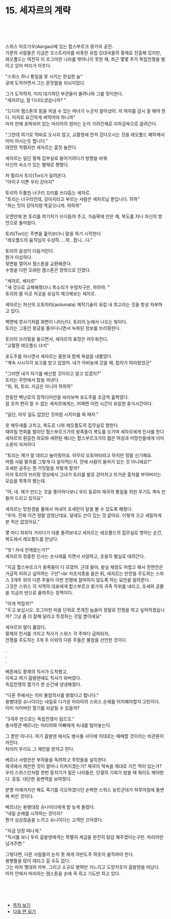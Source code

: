 # 15. 세자르의 계략 <br>
<br><br><br>

스위스 아르가우(Aargau)에 있는 합스부르크 왕가의 궁전.<br>
가문의 사람들은 지금은 오스트리아를 비롯한 유럽 강대국들의 황제로 진출해 있지만,<br>
레오폴드는 여전히 이 조그마한 나라를 벗어나지 못한 채, 최근 몇몇 주가 독립전쟁을 벌이고 있어 머리가 아프다. <br>

"스위스 하나 통일을 못 시키는 한심한 놈" <br>
궁에 도착하면서 그는 혼잣말을 되뇌이었다.

그가 도착하자, 미리 대기하던 부관들이 몰려나와 그를 맞이한다. <br>
"세자르님, 잘 다녀오셨습니까? "<br>

"드디어 잼스톤의 힘을 꺼낼 수 있는 마녀가 누군지 알아냈어. 
저 여자를 감시 잘 해야 한다. 미끼로 요긴하게 써먹어야 하니까" <br>
마차 안에 포박되어 있는 마리아의 엄마는 눈이 가려진채로 지하감옥으로 끌려간다. <br>

"그런데 여기로 막바로 오시지 않고, 교황청에 먼저 갔다오시는 것을 레오폴드 폐하께서 이미 아시는듯 합니다."<br>
태연한 척했지만 세자르는 흠칫 놀란다. <br>

세자르는 일단 황제 집부실로 들어가려다가 방향을 바꿔 <br>
자신의 숙소가 있는 별채로 향했다. <br>

저 멀리서 토리(Tori)가 달려온다. <br>
"아이구 이쁜 우리 강아지"<br>

토리의 두툼한 너구리 꼬리를 쓰다듬는 세자르. <br>
"토리는 너구리인데, 강아지라고 부르는 사람은 세자르님 뿐입니다. 하하" <br>
"하는 짓이 강아지랑 똑같으니까. 하하하" <br>

오랜만에 본 토리를 여기저기 쓰다듬어 주고, 가슴팍에 안은 채, 복도를 지나 자신의 방안으로 들어왔다.<br>

토리(Tori)는 주변을 훑어보더니 말을 하기 시작한다 <br>
"레오폴드의 움직임이 수상하.....하...합니...다."<br>

토리의 음성이 더듬거린다. <br>
뭔가 이상하다. <br>
뒷면을 열어서 잼스톤을 교환해준다.<br>
수명을 다한 오래된 잼스톤은 창밖으로 던졌다.<br>

"세자르, 세자르" <br>
"새 것으로 교체해줬더니 목소리가 우렁차구만. 하하하. " <br>
토리의 몸 이곳 저곳을 유심히 체크해보는 세자르.  <br>

세자르는 자신의 오토마타(automata) 제작기술이 유럽 내 최고라는 것을 항상 자부하고 있다.<br>

벽면에 영사기처럼 화면이 나타난다. 토리의 눈에서 나오는 빛이다.  <br>
토리는 그동안 왕궁을 돌아다니면서 녹화된 정보를 브리핑한다.<br>

토리의 브리핑을 들으면서, 세자르의 표정은 어두워진다. <br>
"교활환 레오폴드 녀석" <br>

포도주를 마시면서 세자르는 울분과 함께 욕설을 내뱉었다.<br>
"계속 시시각각 보고를 받고 있었어. 내가 아비뇽에 갔을 때, 첩자가 따라왔었군"  <br>

"그러면 내가 자기를 배신할 것이라고 알고 있겠지?"  <br>
토리는 주먼에서 칼을 꺼낸다.  <br>
"워, 워, 토리. 지금은 아니야 하하하"  <br>

한동안 벽난로의 장작더미만을 바라보며 포도주를 조금씩 홀짝였다.  <br>
잠 조차 편히 잘 수 없는 세자르에게는, 어쩌면 이런 시간이 유일한 휴식시간이다.  <br>

"일단, 아무 일도 없었던 것처럼 시치미를 뚝 떼자."  <br>

옷 매무새를 고치고, 복도로 나와 레오플도의 집무실로 향한다.  <br>
때마침 연회를 벌이던 합스부르크가의 왕족들이 복도를 오가며 세자르에게 인사를 한다  <br>
세자르의 훤출한 외모와 세련된 매너는 합스부르크가의 젊은 여성과 미망인들에게 이미 소문이 자자하다  <br>

"토리는 제가 잘 데리고 놀아줬어요. 아무리 오토마타라고 하지만 정말 신기해요. <br>
어쩜 사람 말귀를 그렇게 다 알아먹는지. 안에 사람이 들어가 있는 것 아니에요?"  <br>
조세핀 공주는 뭔 거짓말을 저렇게 할까? <br>
아까 토리의 브리핑 영상에서 그녀가 토리를 발로 걷어차고 뜨거운 홍차를 부어버리는 모습을 똑똑히 봤는데.  <br>

"아, 네. 제가 만드는 것을 좋아하다보니 우리 동로마 제국의 통일을 위한 무기도 계속 만들어 드리고 있지요"<br>

세자르는 망원경을 품에서 꺼내어 조세핀이 달을 볼 수 있도록 해줬다. <br>
"우아. 진짜 이건 정말 엄청난데요. 달에도 산이 있는 것 같아요. 이렇게 크고 세밀하게 본 적은 없었어요."<br>

몇 마디 희희덕 거리다가 대충 돌려보내고 세자르는 레오폴드의 집무실로 향하는 순간, 복도에서 레오폴드를 만났다. <br>

"엇 ! 자네 언제왔는가?" <br>
세자르의 정중한 인사는 손사레를 치면서 사양하고, 조용히 별실로 데려간다.<br>

"지금 합스부르크가 왕족들이 다 모였어. 근데 말야, 왕실 제정도 어렵고 해서 전면전은 가급적 피하고 싶어하는 구만"<br
자초지종을 들은 뒤, 세자르는 반란을 주도하는 스위스 3개주 외의 다른 주들이 이번 전쟁에 참여하지 않도록 하는 묘안을 알려준다. <br>
그것은 스위스 각 지역의 대표에게 합스부르크 왕가의 귀족 작위를 내리고, 조세와 공물을 지금의 반으로 줄여주는 정책이다.<br>

"이게 먹힐까?"<br>
"두고 보십시오. 조그마한 마을 단위로 쪼개진 놈들이 정말로 전쟁을 하고 싶어하겠습니까? 
그냥 좀 더 잘해 달라고 투정하는 것일 뿐이에요"<br>

세자르의 말이 옳았다. <br>
황제의 친서를 가지고 칙사가 스위스 각 주마다 급파되자, <br>
전쟁을 주도하는 3개 주 이외의 다른 주들은 불참을 선언한 것이다. <br>

.<br>
.<br>
.<br>

베른에도 황제의 칙서가 도착했고, <br>
이윽고 여기 옵발덴에도 칙서가 와버렸다. <br>
독립전쟁의 열기가 한 순간에 냉냉해졌다. <br>

"다른 주에서는 이미 불참의사를 밝혔다고 합니다." <br>
용병대장 슈나이더는 내일로 다가온 마라아의 스위스 순례를 어지해야할지 고민이다.<br>
이미 식어버린 열기를 되살릴 수 있을까? <br>

"3개주 만으로는 독립전쟁이 힘드오."<br>
총사령관 베르너는 마리아와 아빠에게 속내를 털어놓는다.<br>

그 뿐만 아니다. 여기 옵발덴 에서도 병사들 사이에 이대로는 패배할 것이라는 비관론이 커진다.<br>
차라리 우리도 그 제안을 받자고 한다.<br>

베르너 사령관은 부하들을 독려하고 주민들을 설득한다. <br>
제국에서 제안한 것이 얼마나 지켜지겠는가? 제국이 약속을 제대로 지킨 적이 있는가? <br> 
우리 스위스인처럼 한번 뭉치기가 힘든 나라들은, 단결의 기회가 왔을 때 뭐라도 해야한다. 등등. 대단한 웅변력을 보여줬다. <br>

분명 어제까지만 해도 죽기를 각오하겠다던 순박한 스위스 농민군대가 하루아침에 돌변해 버린 것이다.<br>

베르너는 용병대장 슈나이더에게 밤 늦게 들렸다. <br>
"내일 순례를 시작하는 것이지?<br>
뭔가 심상찮음을 느끼고 슈나이더는 고객만 끄덕였다. <br>

"지금 당장 떠나게." <br>
"칙서를 보니 우리 옵발덴에게는 특별히 세금을 완전히 탕감 해주겠다는구만. 마리아만 넘겨주면."<br>

그렇다면, 다른 사람들이 눈치 못 채게 야반도주 하듯이 움직여야 한다. <br>
용병들을 많이 데리고 갈 수도 없다. <br>
그는 마차 몇대와 마부, 그리고 소규모 병력만 거느리고 도망치듯이 옵발덴을 떠났다. <br>
마차 안에서 마리아는 잼스톤을 손에 꼭 쥐고 기도만 하고 있다.<br>


<br><br><br>

* [목차 보기](content_kr.md) <br>
* [다음 편 읽기](2-02_(KR)Maria_Pilgrimage_1.md)